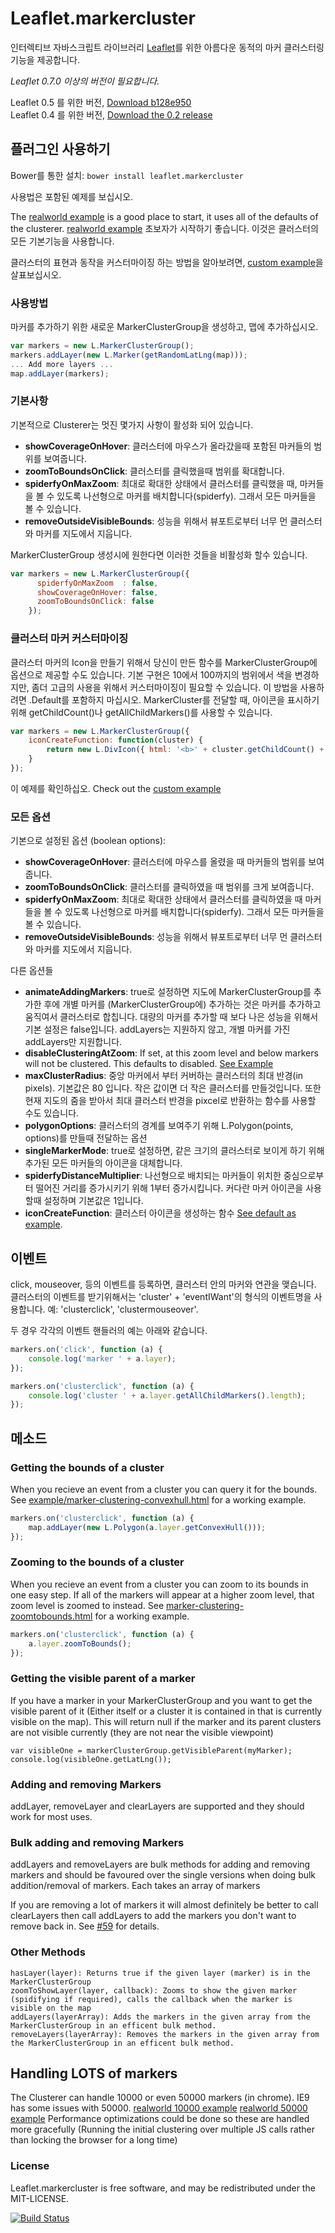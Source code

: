 Leaflet.markercluster
=====================

인터렉티브 자바스크립트 라이브러리 [Leaflet](http://leafletjs.com)를 위한 아름다운 동적의 마커 클러스터링 기능을 제공합니다.

*Leaflet 0.7.0 이상의 버전이 필요합니다.*

Leaflet 0.5 를 위한 버전, [Download b128e950](https://github.com/Leaflet/Leaflet.markercluster/archive/b128e950d8f5d7da5b60bd0aa9a88f6d3dd17c98.zip)<br>
Leaflet 0.4 를 위한 버전, [Download the 0.2 release](https://github.com/Leaflet/Leaflet.markercluster/archive/0.2.zip)


## 플러그인 사용하기

Bower를 통한 설치: `bower install leaflet.markercluster`

사용법은 포함된 예제를 보십시오.

The [realworld example](http://leaflet.github.com/Leaflet.markercluster/example/marker-clustering-realworld.388.html) is a good place to start, it uses all of the defaults of the clusterer.
[realworld example](http://leaflet.github.com/Leaflet.markercluster/example/marker-clustering-realworld.388.html) 초보자가 시작하기 좋습니다. 이것은 클러스터의 모든 기본기능을 사용합니다.

클러스터의 표현과 동작을 커스터마이징 하는 방법을 알아보려면, [custom example](http://leaflet.github.com/Leaflet.markercluster/example/marker-clustering-custom.html)을 살표보십시오. 

### 사용방법
마커를 추가하기 위한 새로운 MarkerClusterGroup을 생성하고, 맵에 추가하십시오.

```javascript
var markers = new L.MarkerClusterGroup();
markers.addLayer(new L.Marker(getRandomLatLng(map)));
... Add more layers ...
map.addLayer(markers);
```

### 기본사항
기본적으로 Clusterer는 멋진 몇가지 사항이 활성화 되어 있습니다.
* **showCoverageOnHover**: 클러스터에 마우스가 올라갔을때 포함된 마커들의 범위를 보여줍니다.
* **zoomToBoundsOnClick**: 클러스터를 클릭했을때 범위를 확대합니다.
* **spiderfyOnMaxZoom**: 최대로 확대한 상태에서 클러스터를 클릭했을 때, 마커들을 볼 수 있도록 나선형으로 마커를 배치합니다(spiderfy). 그래서 모든 마커들을 볼 수 있습니다.
* **removeOutsideVisibleBounds**: 성능을 위해서 뷰포트로부터 너무 먼 클러스터와 마커를 지도에서 지웁니다.

MarkerClusterGroup 생성시에 원한다면 이러한 것들을 비활성화 할수 있습니다. 
```javascript
var markers = new L.MarkerClusterGroup({ 
      spiderfyOnMaxZoom  : false, 
      showCoverageOnHover: false, 
      zoomToBoundsOnClick: false 
    });
```

### 클러스터 마커 커스터마이징
클러스터 마커의 Icon을 만들기 위해서 당신이 만든 함수를 MarkerClusterGroup에 옵션으로 제공할 수도 있습니다.
기본 구현은 10에서 100까지의 범위에서 색을 변경하지만, 좀더 고급의 사용을 위해서 커스터마이징이 필요할 수 있습니다.
이 방법을 사용하려면 .Default를 포함하지 마십시오.
MarkerCluster를 전달할 때, 아이콘을 표시하기 위해 getChildCount()나 getAllChildMarkers()를 사용할 수 있습니다.

```javascript
var markers = new L.MarkerClusterGroup({
	iconCreateFunction: function(cluster) {
		return new L.DivIcon({ html: '<b>' + cluster.getChildCount() + '</b>' });
	}
});
```
이 예제를 확인하십오.
Check out the [custom example](http://leaflet.github.com/Leaflet.markercluster/example/marker-clustering-custom.html) 

### 모든 옵션
기본으로 설정된 옵션 (boolean options):
* **showCoverageOnHover**: 클러스터에 마우스를 올렸을 때 마커들의 범위를 보여줍니다.
* **zoomToBoundsOnClick**: 클러스터를 클릭하였을 때 범위를 크게 보여줍니다.
* **spiderfyOnMaxZoom**: 최대로 확대한 상태에서 클러스터를 클릭하였을 때 마커들을 볼 수 있도록 나선형으로 마커를 배치합니다(spiderfy). 그래서 모든 마커들을 볼 수 있습니다.
* **removeOutsideVisibleBounds**: 성능을 위해서 뷰포트로부터 너무 먼 클러스터와 마커를 지도에서 지웁니다. 

다른 옵션들
* **animateAddingMarkers**: true로 설정하면 지도에 MarkerClusterGroup를 추가한 후에 개별 마커를 (MarkerClusterGroup에) 추가하는 것은 마커를 추가하고 움직여서 클러스터로 합칩니다. 대량의 마커를 추가할 때 보다 나은 성능을 위해서 기본 설정은 false입니다. addLayers는 지원하지 않고, 개별 마커를 가진 addLayers만 지원합니다.
* **disableClusteringAtZoom**: If set, at this zoom level and below markers will not be clustered. This defaults to disabled. [See Example](http://leaflet.github.com/Leaflet.markercluster/example/marker-clustering-realworld-maxzoom.388.html)
* **maxClusterRadius**: 중앙 마커에서 부터 커버하는 클러스터의 최대 반경(in pixels). 기본값은 80 입니다. 작은 값이면 더 작은 클러스터를 만들것입니다. 또한 현재 지도의 줌을 받아서 최대 클러스터 반경을 pixcel로 반환하는 함수를 사용할 수도 있습니다.
* **polygonOptions**: 클러스터의 경계를 보여주기 위해 L.Polygon(points, options)를 만들때 전달하는 옵션
* **singleMarkerMode**: true로 설정하면, 같은 크기의 클러스터로 보이게 하기 위해 추가된 모든 마커들의 아이콘을 대체합니다.
* **spiderfyDistanceMultiplier**: 나선형으로 배치되는 마커들이 위치한 중심으로부터 떨어진 거리를 증가시키기 위해 1부터 증가시킵니다. 커다란 마커 아이콘을 사용할때 설정하며 기본값은 1입니다.
* **iconCreateFunction**: 클러스터 아이콘을 생성하는 함수 [See default as example](https://github.com/Leaflet/Leaflet.markercluster/blob/15ed12654acdc54a4521789c498e4603fe4bf781/src/MarkerClusterGroup.js#L542).


## 이벤트
click, mouseover, 등의 이벤트를 등록하면, 클러스터 안의 마커와 연관을 맺습니다. 
클러스터의 이벤트를 받기위해서는 'cluster' + 'eventIWant'의 형식의 이벤트명을 사용합니다. 예: 'clusterclick', 'clustermouseover'.

두 경우 각각의 이벤트 핸들러의 예는 아래와 같습니다.

```javascript
markers.on('click', function (a) {
	console.log('marker ' + a.layer);
});

markers.on('clusterclick', function (a) {
	console.log('cluster ' + a.layer.getAllChildMarkers().length);
});
```

## 메소드

### Getting the bounds of a cluster
When you recieve an event from a cluster you can query it for the bounds.
See [example/marker-clustering-convexhull.html](http://leaflet.github.com/Leaflet.markercluster/example/marker-clustering-convexhull.html) for a working example.
```javascript
markers.on('clusterclick', function (a) {
	map.addLayer(new L.Polygon(a.layer.getConvexHull()));
});
```

### Zooming to the bounds of a cluster
When you recieve an event from a cluster you can zoom to its bounds in one easy step.
If all of the markers will appear at a higher zoom level, that zoom level is zoomed to instead.
See [marker-clustering-zoomtobounds.html](http://leaflet.github.com/Leaflet.markercluster/example/marker-clustering-zoomtobounds.html) for a working example.
```javascript
markers.on('clusterclick', function (a) {
	a.layer.zoomToBounds();
});
```

### Getting the visible parent of a marker
If you have a marker in your MarkerClusterGroup and you want to get the visible parent of it (Either itself or a cluster it is contained in that is currently visible on the map).
This will return null if the marker and its parent clusters are not visible currently (they are not near the visible viewpoint)
```
var visibleOne = markerClusterGroup.getVisibleParent(myMarker);
console.log(visibleOne.getLatLng());
```

### Adding and removing Markers
addLayer, removeLayer and clearLayers are supported and they should work for most uses.

### Bulk adding and removing Markers
addLayers and removeLayers are bulk methods for adding and removing markers and should be favoured over the single versions when doing bulk addition/removal of markers. Each takes an array of markers

If you are removing a lot of markers it will almost definitely be better to call clearLayers then call addLayers to add the markers you don't want to remove back in. See [#59](https://github.com/Leaflet/Leaflet.markercluster/issues/59#issuecomment-9320628) for details.

### Other Methods
````
hasLayer(layer): Returns true if the given layer (marker) is in the MarkerClusterGroup
zoomToShowLayer(layer, callback): Zooms to show the given marker (spidifying if required), calls the callback when the marker is visible on the map
addLayers(layerArray): Adds the markers in the given array from the MarkerClusterGroup in an efficent bulk method.
removeLayers(layerArray): Removes the markers in the given array from the MarkerClusterGroup in an efficent bulk method.
````

## Handling LOTS of markers
The Clusterer can handle 10000 or even 50000 markers (in chrome). IE9 has some issues with 50000.
[realworld 10000 example](http://leaflet.github.com/Leaflet.markercluster/example/marker-clustering-realworld.10000.html)
[realworld 50000 example](http://leaflet.github.com/Leaflet.markercluster/example/marker-clustering-realworld.50000.html)
Performance optimizations could be done so these are handled more gracefully (Running the initial clustering over multiple JS calls rather than locking the browser for a long time)

### License

Leaflet.markercluster is free software, and may be redistributed under the MIT-LICENSE.

[![Build Status](https://travis-ci.org/Leaflet/Leaflet.markercluster.png?branch=master)](https://travis-ci.org/Leaflet/Leaflet.markercluster)

